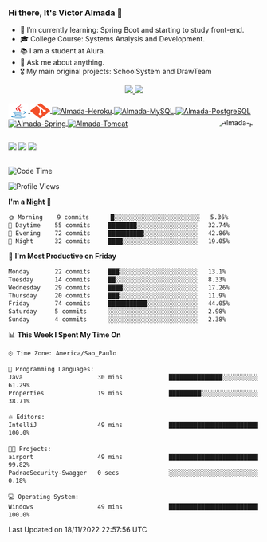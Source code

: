 ### Hi there, It's Victor Almada 👋


- 🌱 I’m currently learning: Spring Boot and starting to study front-end.
- 🎓 College Course: Systems Analysis and Development.
- 📚  I am a student at Alura.
- 💬 Ask me about anything.
- 🎖 My main original projects: SchoolSystem and DrawTeam


<div align="center">
  <a href="https://github.com/Almadavic">
  <img height="180em" src="https://github-readme-stats.vercel.app/api?username=Almadavic&show_icons=true&theme=dracula&include_all_commits=true&count_private=true"/>
  <img height="180em" src="https://github-readme-stats.vercel.app/api/top-langs/?username=Almadavic&layout=compact&langs_count=7&theme=dracula"/>
</div>
<div style="display: inline_block"><br>
  <img align="center" alt="Almada-Java" height="30" width="40" src="https://raw.githubusercontent.com/devicons/devicon/master/icons/java/java-original.svg">
  <img align="center" alt="Almada-Git" height="30" width="40" src="https://raw.githubusercontent.com/devicons/devicon/master/icons/git/git-original.svg">
  <img align="center" alt="Almada-Heroku" height="30" width="40" src="https://cdn.jsdelivr.net/gh/devicons/devicon/icons/heroku/heroku-plain-wordmark.svg" />             
  <img align="center" alt="Almada-MySQL" height="30" width="40" src="https://cdn.jsdelivr.net/gh/devicons/devicon/icons/mysql/mysql-original-wordmark.svg" />
  <img align="center" alt="Almada-PostgreSQL" height="30" width="40" src="https://cdn.jsdelivr.net/gh/devicons/devicon/icons/postgresql/postgresql-plain-wordmark.svg" />
  <img align="center" alt="Almada-Spring" height="30" width="40" src="https://cdn.jsdelivr.net/gh/devicons/devicon/icons/spring/spring-original-wordmark.svg" />
  <img align="center" alt="Almada-Tomcat" height="30" width="40" src="https://cdn.jsdelivr.net/gh/devicons/devicon/icons/tomcat/tomcat-original-wordmark.svg" />
  <img align="right" alt="Almada-pic" height="150" style="border-radius:50px;" src="https://user-images.githubusercontent.com/85299065/185514627-94fcf387-edc6-4c24-88f1-b4873ccd49e9.png">
</div>
  
  ##
 
<div> 
  <a href="https://www.youtube.com/channel/UCUrcUNA90M_ZqLEcQxd3UNA" target="_blank"><img src="https://img.shields.io/badge/YouTube-FF0000?style=for-the-badge&logo=youtube&logoColor=white" target="_blank"></a>
 <a href = "mailto:almadavic@live.com"><img src="https://img.shields.io/badge/-Gmail-%23333?style=for-the-badge&logo=gmail&logoColor=white" target="_blank"></a>
  <a href="https://www.linkedin.com/in/victoralmada/" target="_blank"><img src="https://img.shields.io/badge/-LinkedIn-%230077B5?style=for-the-badge&logo=linkedin&logoColor=white" target="_blank"></a> 
</div>

##

<!--START_SECTION:waka-->
![Code Time](http://img.shields.io/badge/Code%20Time-122%20hrs%2030%20mins-blue)

![Profile Views](http://img.shields.io/badge/Profile%20Views-2-blue)

**I'm a Night 🦉** 

```text
🌞 Morning    9 commits      █░░░░░░░░░░░░░░░░░░░░░░░░   5.36% 
🌆 Daytime    55 commits     ████████░░░░░░░░░░░░░░░░░   32.74% 
🌃 Evening    72 commits     ██████████░░░░░░░░░░░░░░░   42.86% 
🌙 Night      32 commits     ████░░░░░░░░░░░░░░░░░░░░░   19.05%

```
📅 **I'm Most Productive on Friday** 

```text
Monday       22 commits     ███░░░░░░░░░░░░░░░░░░░░░░   13.1% 
Tuesday      14 commits     ██░░░░░░░░░░░░░░░░░░░░░░░   8.33% 
Wednesday    29 commits     ████░░░░░░░░░░░░░░░░░░░░░   17.26% 
Thursday     20 commits     ███░░░░░░░░░░░░░░░░░░░░░░   11.9% 
Friday       74 commits     ███████████░░░░░░░░░░░░░░   44.05% 
Saturday     5 commits      ░░░░░░░░░░░░░░░░░░░░░░░░░   2.98% 
Sunday       4 commits      ░░░░░░░░░░░░░░░░░░░░░░░░░   2.38%

```


📊 **This Week I Spent My Time On** 

```text
⌚︎ Time Zone: America/Sao_Paulo

💬 Programming Languages: 
Java                     30 mins             ███████████████░░░░░░░░░░   61.29% 
Properties               19 mins             █████████░░░░░░░░░░░░░░░░   38.71%

🔥 Editors: 
IntelliJ                 49 mins             █████████████████████████   100.0%

🐱‍💻 Projects: 
airport                  49 mins             █████████████████████████   99.82% 
PadraoSecurity-Swagger   0 secs              ░░░░░░░░░░░░░░░░░░░░░░░░░   0.18%

💻 Operating System: 
Windows                  49 mins             █████████████████████████   100.0%

```


 Last Updated on 18/11/2022 22:57:56 UTC
<!--END_SECTION:waka-->
